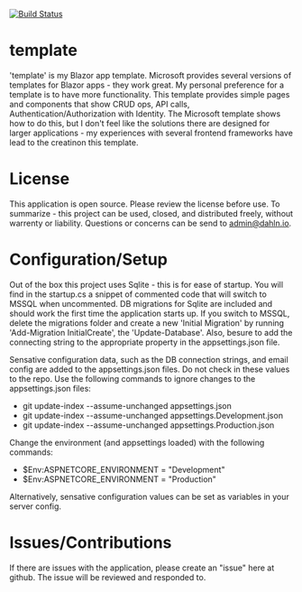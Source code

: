 [![Build Status](https://dev.azure.com/dahln/template/_apis/build/status/template%20CI%20build?branchName=master)](https://dev.azure.com/dahln/template/_build/latest?definitionId=18&branchName=master)

# template

'template' is my Blazor app template. Microsoft provides several versions of templates for Blazor apps - they work great. My personal preference for a template is to have more functionality. This template provides simple pages and components that show CRUD ops, API calls, Authentication/Authorization with Identity. The Microsoft template shows how to do this, but I don't feel like the solutions there are designed for larger applications - my experiences with several frontend frameworks have lead to the creatinon this template.

# License

This application is open source. Please review the license before use. To summarize - this project can be used, closed, and distributed freely, without warrenty or liability. Questions or concerns can be send to admin@dahln.io.

# Configuration/Setup

Out of the box this project uses Sqlite - this is for ease of startup. You will find in the startup.cs a snippet of commented code that will switch to MSSQL when uncommented. DB migrations for Sqlite are included and should work the first time the application starts up. If you switch to MSSQL, delete the migrations folder and create a new 'Initial Migration' by running 'Add-Migration InitialCreate', the 'Update-Database'. Also, besure to add the connecting string to the appropriate property in the appsettings.json file.

Sensative configuration data, such as the DB connection strings, and email config are added to the appsettings.json files. Do not check in these values to the repo. Use the following commands to ignore changes to the appsettings.json files:

* git update-index --assume-unchanged appsettings.json
* git update-index --assume-unchanged appsettings.Development.json	
* git update-index --assume-unchanged appsettings.Production.json

Change the environment (and appsettings loaded) with the following commands:
* $Env:ASPNETCORE_ENVIRONMENT = "Development"
* $Env:ASPNETCORE_ENVIRONMENT = "Production"

Alternatively, sensative configuration values can be set as variables in your server config.

# Issues/Contributions

If there are issues with the application, please create an "issue" here at github. The issue will be reviewed and responded to.
